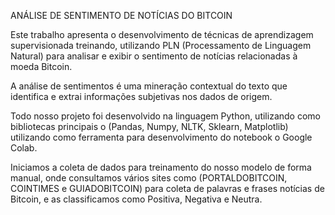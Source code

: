 ANÁLISE DE SENTIMENTO DE NOTÍCIAS DO BITCOIN

Este trabalho apresenta o desenvolvimento de técnicas de aprendizagem supervisionada treinando, utilizando PLN (Processamento de Linguagem Natural) para analisar e exibir o sentimento de notícias relacionadas à moeda Bitcoin.

A análise de sentimentos é uma mineração contextual do texto que identifica e extrai informações subjetivas nos dados de origem.

Todo nosso projeto foi desenvolvido na linguagem Python, utilizando como bibliotecas principais o (Pandas, Numpy, NLTK, Sklearn, Matplotlib) utilizando como ferramenta para desenvolvimento do notebook o Google Colab.

Iniciamos a coleta de dados para treinamento do nosso modelo de forma manual, onde consultamos vários sites como (PORTALDOBITCOIN, COINTIMES e GUIADOBITCOIN) para coleta de palavras e frases notícias de Bitcoin, e as classificamos como Positiva, Negativa e Neutra.
